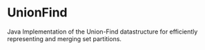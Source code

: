UnionFind
=========

Java Implementation of the Union-Find datastructure for efficiently representing and merging set partitions.
